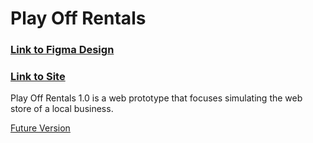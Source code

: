 # Play Off Rentals

### [Link to Figma Design](https://www.figma.com/design/9dafMboHokOQMhyoEaJdPT/Play-Off-Rentals-Design?node-id=4368-321123&t=D5NPmeRExcQIo6yT-1)

### [Link to Site](https://play-off-rentals.netlify.app)

Play Off Rentals 1.0 is a web prototype that focuses simulating the web store of a local business.

[Future Version](https://github.com/iaketepe/play-off-rentals-2.0)
